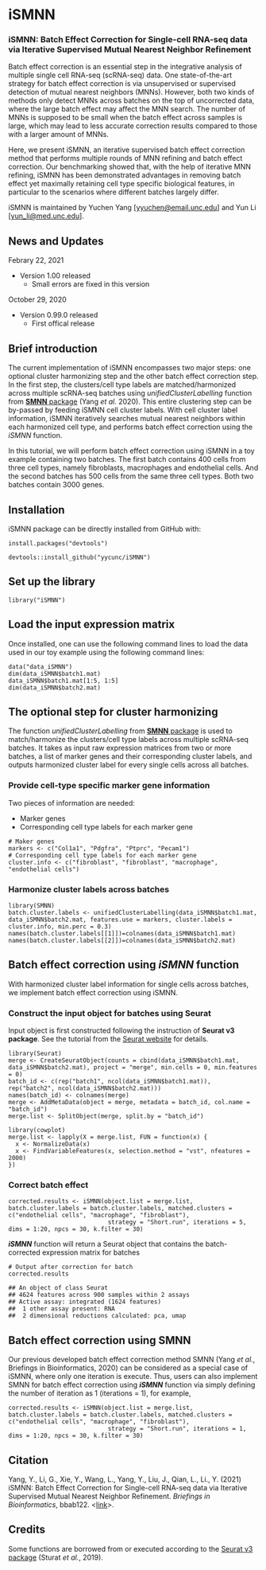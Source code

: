 # iSMNN
### iSMNN: Batch Effect Correction for Single-cell RNA-seq data via Iterative Supervised Mutual Nearest Neighbor Refinement

Batch effect correction is an essential step in the integrative analysis of multiple single cell RNA-seq (scRNA-seq) data. One state-of-the-art strategy for batch effect correction is via unsupervised or supervised detection of mutual nearest neighbors (MNNs). However, both two kinds of methods only detect MNNs across batches on the top of uncorrected data, where the large batch effect may affect the MNN search. The number of MNNs is supposed to be small when the batch effect across samples is large, which may lead to less accurate correction results compared to those with a larger amount of MNNs. 

Here, we present iSMNN, an iterative supervised batch effect correction method that performs multiple rounds of MNN refining and batch effect correction. Our benchmarking showed that, with the help of iterative MNN refining, iSMNN has been demonstrated advantages in removing batch effect yet maximally retaining cell type specific biological features, in particular to the scenarios where different batches largely differ.

iSMNN is maintained by Yuchen Yang [yyuchen@email.unc.edu] and Yun Li [yun_li@med.unc.edu].

## News and Updates
Febrary 22, 2021
* Version 1.00 released
  + Small errors are fixed in this version

October 29, 2020
* Version 0.99.0 released
  + First offical release
  

## Brief introduction

The current implementation of iSMNN encompasses two major steps: one optional cluster harmonizing step and the other batch effect correction step. In the first step, the clusters/cell type labels are matched/harmonized across multiple scRNA-seq batches using *unifiedClusterLabelling* function from [**SMNN** package](https://github.com/yycunc/SMNN) (Yang *et al.* 2020). This entire clustering step can be by-passed by feeding iSMNN cell cluster labels. With cell cluster label information, iSMNN iteratively searches mutual nearest neighbors within each harmonized cell type, and performs batch effect correction using the *iSMNN* function.

In this tutorial, we will perform batch effect correction using iSMNN in a toy example containing two batches. The first batch contains 400 cells from three cell types, namely fibroblasts, macrophages and endothelial cells. And the second batches has 500 cells from the same three cell types. Both two batches contain 3000 genes.


## Installation

iSMNN package can be directly installed from GitHub with:
```{r installation}
install.packages("devtools")

devtools::install_github("yycunc/iSMNN")
```


## Set up the library
```{r init, message=TRUE}
library("iSMNN")
```


## Load the input expression matrix

Once installed, one can use the following command lines to load the data used in our toy example using the following command lines: 
```{r set up for input expression data}
data("data_iSMNN")
dim(data_iSMNN$batch1.mat)
data_iSMNN$batch1.mat[1:5, 1:5]
dim(data_iSMNN$batch2.mat)
```


## The optional step for cluster harmonizing

The function *unifiedClusterLabelling* from [**SMNN** package](https://github.com/yycunc/SMNN) is used to match/harmonize the clusters/cell type labels across multiple scRNA-seq batches. It takes as input raw expression matrices from two or more batches, a list of marker genes and their corresponding cluster labels, and outputs harmonized cluster label for every single cells across all batches.

### Provide cell-type specific marker gene information

Two pieces of information are needed:
- Marker genes
- Corresponding cell type labels for each marker gene

```{r define the marker genes for cluster matching, warning=FALSE}
# Maker genes
markers <- c("Col1a1", "Pdgfra", "Ptprc", "Pecam1")
# Corresponding cell type labels for each marker gene
cluster.info <- c("fibroblast", "fibroblast", "macrophage", "endothelial cells")
```

### Harmonize cluster labels across batches

```{r, results='hide', fig.show="hide", message=FALSE}
library(SMNN)
batch.cluster.labels <- unifiedClusterLabelling(data_iSMNN$batch1.mat, data_iSMNN$batch2.mat, features.use = markers, cluster.labels = cluster.info, min.perc = 0.3)
names(batch.cluster.labels[[1]])=colnames(data_iSMNN$batch1.mat)
names(batch.cluster.labels[[2]])=colnames(data_iSMNN$batch2.mat)
```

## Batch effect correction using *iSMNN* function

With harmonized cluster label information for single cells across batches, we implement batch effect correction using iSMNN.

### Construct the input object for batches using Seurat

Input object is first constructed following the instruction of **Seurat v3 package**. See the tutorial from the [Seurat website](https://satijalab.org/seurat/) for details.

```{r perform batch effect correction using iSMNN}
library(Seurat)
merge <- CreateSeuratObject(counts = cbind(data_iSMNN$batch1.mat, data_iSMNN$batch2.mat), project = "merge", min.cells = 0, min.features = 0)
batch_id <- c(rep("batch1", ncol(data_iSMNN$batch1.mat)), rep("batch2", ncol(data_iSMNN$batch2.mat)))
names(batch_id) <- colnames(merge)
merge <- AddMetaData(object = merge, metadata = batch_id, col.name = "batch_id")
merge.list <- SplitObject(merge, split.by = "batch_id")

library(cowplot)
merge.list <- lapply(X = merge.list, FUN = function(x) {
  x <- NormalizeData(x)
  x <- FindVariableFeatures(x, selection.method = "vst", nfeatures = 2000)
})
```

### Correct batch effect
```{r perform batch effect correction using iSMNN}
corrected.results <- iSMNN(object.list = merge.list, batch.cluster.labels = batch.cluster.labels, matched.clusters = c("endothelial cells", "macrophage", "fibroblast"),
                            strategy = "Short.run", iterations = 5, dims = 1:20, npcs = 30, k.filter = 30)
```

***iSMNN*** function will return a Seurat object that contains the batch-corrected expression matrix for batches

```{r output from SMNNcorrect}
# Output after correction for batch
corrected.results

## An object of class Seurat 
## 4624 features across 900 samples within 2 assays 
## Active assay: integrated (1624 features)
##  1 other assay present: RNA
##  2 dimensional reductions calculated: pca, umap
```

## Batch effect correction using SMNN

Our previous developed batch effect correction method SMNN (Yang *et al.*, Briefings in Bioinformatics, 2020) can be considered as a special case of iSMNN, where only one iteration is execute. Thus, users can also implement SMNN for batch effect correction using ***iSMNN*** function via simply defining the number of iteration as 1 (iterations = 1), for example,
```{r perform batch effect correction using iSMNN}
corrected.results <- iSMNN(object.list = merge.list, batch.cluster.labels = batch.cluster.labels, matched.clusters = c("endothelial cells", "macrophage", "fibroblast"),
                            strategy = "Short.run", iterations = 1, dims = 1:20, npcs = 30, k.filter = 30)
```

## Citation
Yang, Y., Li, G., Xie, Y., Wang, L., Yang, Y., Liu, J., Qian, L., Li., Y. (2021) iSMNN: Batch Effect Correction for Single-cell RNA-seq data via Iterative Supervised Mutual Nearest Neighbor Refinement. *Briefings in Bioinformatics*, bbab122. <[link](https://doi.org/10.1093/bib/bbab122)>.

## Credits
Some functions are borrowed from or executed according to the [Seurat v3 package](https://github.com/satijalab/seurat) (Sturat *et al.*, 2019).
